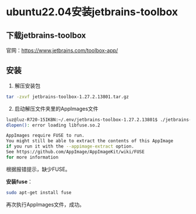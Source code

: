 # ubuntu22.04安装jetbrains-toolbox

## 下载jetbrains-toolbox

官网：https://www.jetbrains.com/toolbox-app/


## 安装

1. 解压安装包
```bash
tar -zxvf jetbrains-toolbox-1.27.2.13801.tar.gz
```
2. 启动解压文件夹里的AppImages文件
```bash
luz@luz-R720-15IKBN:~/.env/jetbrains-toolbox-1.27.2.13801$ ./jetbrains-toolbox 
dlopen(): error loading libfuse.so.2

AppImages require FUSE to run. 
You might still be able to extract the contents of this AppImage 
if you run it with the --appimage-extract option. 
See https://github.com/AppImage/AppImageKit/wiki/FUSE 
for more information
```
根据报错提示，缺少FUSE。

**安装fuse**：
```bash
sudo apt-get install fuse
```
再次执行AppImages文件，成功。